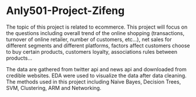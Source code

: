 # Anly501-Project-Zifeng

The topic of this project is related to ecommerce. This project will focus on the questions including overall trend of the online shopping (transactions, turnover of online retailer, number of customers, etc...), net sales for different segments and different platforms, factors affect customers choose to buy certain products, customers loyalty, associations rules between products...

The data are gathered from twitter api and news api and downloaded from credible websites. EDA were used to visualize the data after data cleaning. The methods used in this project including Naive Bayes, Decision Trees, SVM, Clustering, ARM and Networking. 
